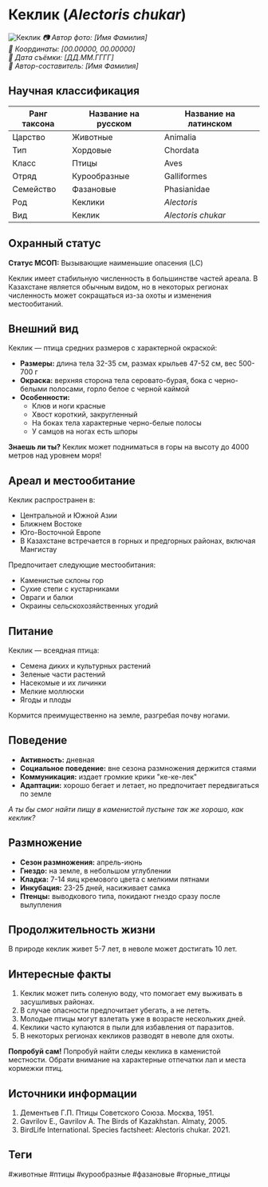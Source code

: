 # Кеклик (*Alectoris chukar*)

![Кеклик](../assets/кеклик.jpg)
*📷 Автор фото: [Имя Фамилия]*  
*📍 Координаты: [00.00000, 00.00000]*  
*📆 Дата съёмки: [ДД.ММ.ГГГГ]*  
*👤 Автор-составитель: [Имя Фамилия]*

## Научная классификация

| Ранг таксона |     Название на русском    | Название на латинском|
|---|---|---|
| Царство | Животные | Animalia |
| Тип | Хордовые | Chordata |
| Класс | Птицы | Aves |
| Отряд | Курообразные | Galliformes |
| Семейство | Фазановые | Phasianidae |
| Род | Кеклики | *Alectoris* |
| Вид | Кеклик | *Alectoris chukar* |

## Охранный статус

**Статус МСОП:** Вызывающие наименьшие опасения (LC)

Кеклик имеет стабильную численность в большинстве частей ареала. В Казахстане является обычным видом, но в некоторых регионах численность может сокращаться из-за охоты и изменения местообитаний.

## Внешний вид

Кеклик — птица средних размеров с характерной окраской:
- **Размеры:** длина тела 32-35 см, размах крыльев 47-52 см, вес 500-700 г
- **Окраска:** верхняя сторона тела серовато-бурая, бока с черно-белыми полосами, горло белое с черной каймой
- **Особенности:** 
  - Клюв и ноги красные
  - Хвост короткий, закругленный
  - На боках тела характерные черно-белые полосы
  - У самцов на ногах есть шпоры

**Знаешь ли ты?**
Кеклик может подниматься в горы на высоту до 4000 метров над уровнем моря!

## Ареал и местообитание

Кеклик распространен в:
- Центральной и Южной Азии
- Ближнем Востоке
- Юго-Восточной Европе
- В Казахстане встречается в горных и предгорных районах, включая Мангистау

Предпочитает следующие местообитания:
- Каменистые склоны гор
- Сухие степи с кустарниками
- Овраги и балки
- Окраины сельскохозяйственных угодий

## Питание

Кеклик — всеядная птица:
- Семена диких и культурных растений
- Зеленые части растений
- Насекомые и их личинки
- Мелкие моллюски
- Ягоды и плоды

Кормится преимущественно на земле, разгребая почву ногами.

## Поведение

- **Активность:** дневная
- **Социальное поведение:** вне сезона размножения держится стаями
- **Коммуникация:** издает громкие крики "ке-ке-лек"
- **Адаптации:** хорошо бегает и летает, но предпочитает передвигаться по земле

*А ты бы смог найти пищу в каменистой пустыне так же хорошо, как кеклик?*

## Размножение

- **Сезон размножения:** апрель-июнь
- **Гнездо:** на земле, в небольшом углублении
- **Кладка:** 7-14 яиц кремового цвета с мелкими пятнами
- **Инкубация:** 23-25 дней, насиживает самка
- **Птенцы:** выводкового типа, покидают гнездо сразу после вылупления

## Продолжительность жизни

В природе кеклик живет 5-7 лет, в неволе может достигать 10 лет.

## Интересные факты

1. Кеклик может пить соленую воду, что помогает ему выживать в засушливых районах.
2. В случае опасности предпочитает убегать, а не лететь.
3. Молодые птицы могут взлетать уже в возрасте нескольких дней.
4. Кеклики часто купаются в пыли для избавления от паразитов.
5. В некоторых регионах кекликов разводят в неволе для охоты.

**Попробуй сам!**
Попробуй найти следы кеклика в каменистой местности. Обрати внимание на характерные отпечатки лап и места кормежки птиц.

## Источники информации

1. Дементьев Г.П. Птицы Советского Союза. Москва, 1951.
2. Gavrilov E., Gavrilov A. The Birds of Kazakhstan. Almaty, 2005.
3. BirdLife International. Species factsheet: Alectoris chukar. 2021.

## Теги

#животные #птицы #курообразные #фазановые #горные_птицы 